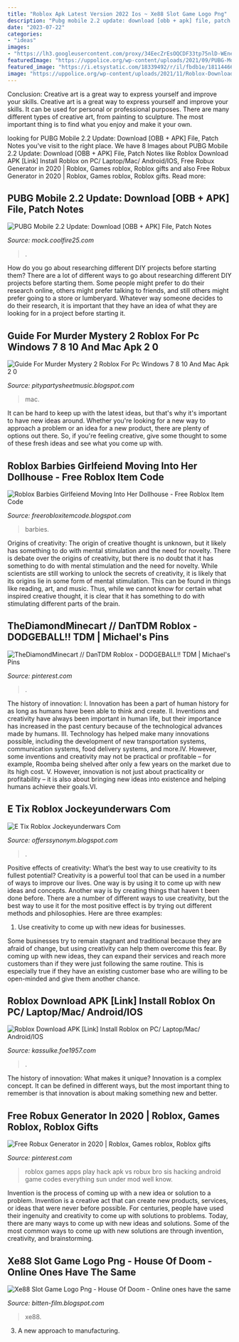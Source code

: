 ```yaml
---
title: "Roblox Apk Latest Version 2022 Ios ~ Xe88 Slot Game Logo Png"
description: "Pubg mobile 2.2 update: download [obb + apk] file, patch notes"
date: "2023-07-22"
categories:
- "ideas"
images:
- "https://lh3.googleusercontent.com/proxy/34EecZrEsOQCDF33tp75nlD-WEnezou0HU52lm_8j0QaEsjFu5mGzA7naILZjMyoCe0728rVivh0EkkjYq0r_6Doo86PHwgkXN2-eEI5_7p1HfnPhg8y9q4L0A9JgniqzsGF8HJA-N5xxFPPdscFhyS8VERUibVABiMEF4z0cx05o2i_pxWb4TV6=s0-d"
featuredImage: "https://uppolice.org/wp-content/uploads/2021/09/PUBG-Mobile-Download-APK-OBB.jpg"
featured_image: "https://i.etsystatic.com/18339492/r/il/fbdb1e/1811446667/il_570xN.1811446667_dy29.jpg"
image: "https://uppolice.org/wp-content/uploads/2021/11/Roblox-Download.jpg"
---
```



Conclusion: Creative art is a great way to express yourself and improve your skills.
Creative art is a great way to express yourself and improve your skills. It can be used for personal or professional purposes. There are many different types of creative art, from painting to sculpture. The most important thing is to find what you enjoy and make it your own.

	

		
looking for PUBG Mobile 2.2 Update: Download [OBB + APK] File, Patch Notes you've visit to the right place. We have 8 Images about PUBG Mobile 2.2 Update: Download [OBB + APK] File, Patch Notes like Roblox Download APK [Link] Install Roblox on PC/ Laptop/Mac/ Android/IOS, Free Robux Generator in 2020 | Roblox, Games roblox, Roblox gifts and also Free Robux Generator in 2020 | Roblox, Games roblox, Roblox gifts. Read more:
		
    
## PUBG Mobile 2.2 Update: Download [OBB + APK] File, Patch Notes

<img loading=lazy src="https://uppolice.org/wp-content/uploads/2021/09/PUBG-Mobile-Download-APK-OBB.jpg" onerror="this.onerror=null;this.src='https://tse1.mm.bing.net/th?id=OIP.oDrmQALKs8ovsp6cISfxBQHaEl&amp;pid=15.1';" alt="PUBG Mobile 2.2 Update: Download [OBB + APK] File, Patch Notes">

_Source: mock.coolfire25.com_

>. 

	

How do you go about researching different DIY projects before starting them?
There are a lot of different ways to go about researching different DIY projects before starting them. Some people might prefer to do their research online, others might prefer talking to friends, and still others might prefer going to a store or lumberyard. Whatever way someone decides to do their research, it is important that they have an idea of what they are looking for in a project before starting it.

    
## Guide For Murder Mystery 2 Roblox For Pc Windows 7 8 10 And Mac Apk 2 0

<img loading=lazy src="https://lh3.googleusercontent.com/proxy/34EecZrEsOQCDF33tp75nlD-WEnezou0HU52lm_8j0QaEsjFu5mGzA7naILZjMyoCe0728rVivh0EkkjYq0r_6Doo86PHwgkXN2-eEI5_7p1HfnPhg8y9q4L0A9JgniqzsGF8HJA-N5xxFPPdscFhyS8VERUibVABiMEF4z0cx05o2i_pxWb4TV6=s0-d" onerror="this.onerror=null;this.src='https://tse1.mm.bing.net/th?id=OIP.-VC5mS6yHq7VG2nbSUDZcQHaJl&amp;pid=15.1';" alt="Guide For Murder Mystery 2 Roblox For Pc Windows 7 8 10 And Mac Apk 2 0">

_Source: pitypartysheetmusic.blogspot.com_

>mac. 

	

It can be hard to keep up with the latest ideas, but that's why it's important to have new ideas around. Whether you're looking for a new way to approach a problem or an idea for a new product, there are plenty of options out there. So, if you're feeling creative, give some thought to some of these fresh ideas and see what you come up with.

    
## Roblox Barbies Girlfeiend Moving Into Her Dollhouse - Free Roblox Item Code

<img loading=lazy src="https://i.etsystatic.com/18339492/r/il/fbdb1e/1811446667/il_570xN.1811446667_dy29.jpg" onerror="this.onerror=null;this.src='https://tse1.mm.bing.net/th?id=OIP.30L_1h60hHlAnkt3s9YpXQHaHa&amp;pid=15.1';" alt="Roblox Barbies Girlfeiend Moving Into Her Dollhouse - Free Roblox Item Code">

_Source: freerobloxitemcode.blogspot.com_

>barbies. 

	

Origins of creativity: The origin of creative thought is unknown, but it likely has something to do with mental stimulation and the need for novelty.
There is debate over the origins of creativity, but there is no doubt that it has something to do with mental stimulation and the need for novelty. While scientists are still working to unlock the secrets of creativity, it is likely that its origins lie in some form of mental stimulation. This can be found in things like reading, art, and music. Thus, while we cannot know for certain what inspired creative thought, it is clear that it has something to do with stimulating different parts of the brain.

    
## TheDiamondMinecart // DanTDM Roblox - DODGEBALL!! TDM | Michael&#039;s Pins

<img loading=lazy src="https://i.pinimg.com/474x/6b/6f/0e/6b6f0ebdffc08b60a60e5cf98af67289--michael-s-minecraft.jpg" onerror="this.onerror=null;this.src='https://tse2.mm.bing.net/th?id=OIP.DBjdVSUa2AxmqRM1wewXnAAAAA&amp;pid=15.1';" alt="TheDiamondMinecart // DanTDM Roblox - DODGEBALL!! TDM | Michael&#039;s Pins">

_Source: pinterest.com_

>. 

	

The history of innovation:
I. Innovation has been a part of human history for as long as humans have been able to think and create. II. Inventions and creativity have always been important in human life, but their importance has increased in the past century because of the technological advances made by humans. III. Technology has helped make many innovations possible, including the development of new transportation systems, communication systems, food delivery systems, and more.IV. However, some inventions and creativity may not be practical or profitable – for example, Roomba being shelved after only a few years on the market due to its high cost. V. However, innovation is not just about practicality or profitability – it is also about bringing new ideas into existence and helping humans achieve their goals.VI.

    
## E Tix Roblox Jockeyunderwars Com

<img loading=lazy src="https://lh3.googleusercontent.com/proxy/zM437j6lB22-r4grNg-ZP27_vI7G_QjCU82Ba55uUgoWY1EdyKBMCZqRDzeGGh5QYT263dhFS6BmDYLbmmhH_e2uOg=w1200-h630-p-k-no-nu" onerror="this.onerror=null;this.src='https://tse1.mm.bing.net/th?id=OIP.nOTJwKafAARGaXvLEeLQpAHaEl&amp;pid=15.1';" alt="E Tix Roblox Jockeyunderwars Com">

_Source: offerssynonym.blogspot.com_

>. 

	

Positive effects of creativity: What’s the best way to use creativity to its fullest potential?
Creativity is a powerful tool that can be used in a number of ways to improve our lives. One way is by using it to come up with new ideas and concepts. Another way is by creating things that haven t been done before. There are a number of different ways to use creativity, but the best way to use it for the most positive effect is by trying out different methods and philosophies. Here are three examples:
1. Use creativity to come up with new ideas for businesses.

Some businesses try to remain stagnant and traditional because they are afraid of change, but using creativity can help them overcome this fear. By coming up with new ideas, they can expand their services and reach more customers than if they were just following the same routine. This is especially true if they have an existing customer base who are willing to be open-minded and give them another chance.

    
## Roblox Download APK [Link] Install Roblox On PC/ Laptop/Mac/ Android/IOS

<img loading=lazy src="https://uppolice.org/wp-content/uploads/2021/11/Roblox-Download.jpg" onerror="this.onerror=null;this.src='https://tse3.mm.bing.net/th?id=OIP.0zDYLVLlKRqnB1B1kuzX9AHaEK&amp;pid=15.1';" alt="Roblox Download APK [Link] Install Roblox on PC/ Laptop/Mac/ Android/IOS">

_Source: kassulke.foe1957.com_

>. 

	

The history of innovation: What makes it unique?
Innovation is a complex concept. It can be defined in different ways, but the most important thing to remember is that innovation is about making something new and better.

    
## Free Robux Generator In 2020 | Roblox, Games Roblox, Roblox Gifts

<img loading=lazy src="https://i.pinimg.com/736x/05/c3/60/05c3600326cfbd0afbb2665fc48df722.jpg" onerror="this.onerror=null;this.src='https://tse4.mm.bing.net/th?id=OIP.vnJ0V5dWPwt9M7zR5Ejg5gAAAA&amp;pid=15.1';" alt="Free Robux Generator in 2020 | Roblox, Games roblox, Roblox gifts">

_Source: pinterest.com_

>roblox games apps play hack apk vs robux bro sis hacking android game codes everything sun under mod well know. 

	

Invention is the process of coming up with a new idea or solution to a problem. Invention is a creative act that can create new products, services, or ideas that were never before possible. For centuries, people have used their ingenuity and creativity to come up with solutions to problems. Today, there are many ways to come up with new ideas and solutions. Some of the most common ways to come up with new solutions are through invention, creativity, and brainstorming.

    
## Xe88 Slot Game Logo Png - House Of Doom - Online Ones Have The Same

<img loading=lazy src="https://918kiss2020.com/wp-content/uploads/2019/11/xe88-banner.jpg" onerror="this.onerror=null;this.src='https://tse4.mm.bing.net/th?id=OIP.C86myamXGfvD0N-BD4tGgwHaC2&amp;pid=15.1';" alt="Xe88 Slot Game Logo Png - House Of Doom - Online ones have the same">

_Source: bitten-film.blogspot.com_

>xe88. 

	

3. A new approach to manufacturing.

